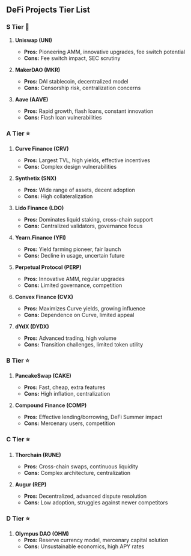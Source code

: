## DeFi Projects Tier List

### S Tier 🌟
1. **Uniswap (UNI)**
   - **Pros:** Pioneering AMM, innovative upgrades, fee switch potential
   - **Cons:** Fee switch impact, SEC scrutiny

2. **MakerDAO (MKR)**
   - **Pros:** DAI stablecoin, decentralized model
   - **Cons:** Censorship risk, centralization concerns

3. **Aave (AAVE)**
   - **Pros:** Rapid growth, flash loans, constant innovation
   - **Cons:** Flash loan vulnerabilities

### A Tier ⭐️
1. **Curve Finance (CRV)**
   - **Pros:** Largest TVL, high yields, effective incentives
   - **Cons:** Complex design vulnerabilities

2. **Synthetix (SNX)**
   - **Pros:** Wide range of assets, decent adoption
   - **Cons:** High collateralization

3. **Lido Finance (LDO)**
   - **Pros:** Dominates liquid staking, cross-chain support
   - **Cons:** Centralized validators, governance focus

4. **Yearn.Finance (YFI)**
   - **Pros:** Yield farming pioneer, fair launch
   - **Cons:** Decline in usage, uncertain future

5. **Perpetual Protocol (PERP)**
   - **Pros:** Innovative AMM, regular upgrades
   - **Cons:** Limited governance, competition

6. **Convex Finance (CVX)**
   - **Pros:** Maximizes Curve yields, growing influence
   - **Cons:** Dependence on Curve, limited appeal

7. **dYdX (DYDX)**
   - **Pros:** Advanced trading, high volume
   - **Cons:** Transition challenges, limited token utility

### B Tier ⭐
1. **PancakeSwap (CAKE)**
   - **Pros:** Fast, cheap, extra features
   - **Cons:** High inflation, centralization

2. **Compound Finance (COMP)**
   - **Pros:** Effective lending/borrowing, DeFi Summer impact
   - **Cons:** Mercenary users, competition

### C Tier ⭐
1. **Thorchain (RUNE)**
   - **Pros:** Cross-chain swaps, continuous liquidity
   - **Cons:** Complex architecture, centralization

2. **Augur (REP)**
   - **Pros:** Decentralized, advanced dispute resolution
   - **Cons:** Low adoption, struggles against newer competitors

### D Tier ⭐
1. **Olympus DAO (OHM)**
   - **Pros:** Reserve currency model, mercenary capital solution
   - **Cons:** Unsustainable economics, high APY rates
